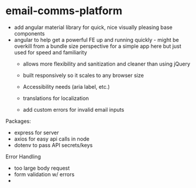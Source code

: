 # email-comms-platform

- add angular material library for quick, nice visually pleasing base components
- angular to help get a powerful FE up and running quickly - might be overkill from a bundle size perspective for a simple app here but just used for speed and familiarity
  - allows more flexibility and sanitization and cleaner than using jQuery

  - built responsively so it scales to any browser size
  - Accessibility needs (aria label, etc.)
  - translations for localization

  - add custom errors for invalid email inputs


Packages:
  - express for server
  - axios for easy api calls in node
  - dotenv to pass API secrets/keys


Error Handling
  - too large body request
  - form validation w/ errors
  - 